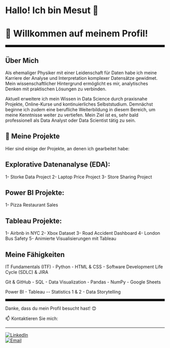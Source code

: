 

# Hallo! Ich bin Mesut 👋


# 🤝 Willkommen auf meinem Profil!

<hr style="border: 3px solid black;">

## Über Mich
Als ehemaliger Physiker mit einer Leidenschaft für Daten habe ich meine Karriere der Analyse und Interpretation komplexer Datensätze gewidmet. 
Mein wissenschaftlicher Hintergrund ermöglicht es mir, analytisches Denken mit praktischen Lösungen zu verbinden.

Aktuell erweitere ich mein Wissen in Data Science durch praxisnahe Projekte, Online-Kurse und kontinuierliches Selbststudium.
Demnächst beginne ich zudem eine berufliche Weiterbildung in diesem Bereich, um meine Kenntnisse weiter zu vertiefen.
Mein Ziel ist es, sehr bald professionell als Data Analyst oder Data Scientist tätig zu sein.

## 💼 Meine Projekte
Hier sind einige der Projekte, an denen ich gearbeitet habe:

## Explorative Datenanalyse (EDA): 
1- Storke Data Project
2- Laptop Price Project
3- Store Sharing Project

## Power BI Projekte: 
1- Pizza Restaurant Sales

## Tableau Projekte: 
1- Airbnb in NYC
2- Xbox Dataset
3- Road Accident Dashboard
4- London Bus Safety
5- Animierte Visualisierungen mit Tableau 

## Meine Fähigkeiten
IT Fundamentals (ITF)  -   Python  -  HTML & CSS - Software Development Life Cycle (SDLC) & JIRA

Git & GitHub  -  SQL  -  Data Visualization  -  Pandas  -  NumPy  -  Google Sheets

Power BI  -  Tableau  -- Statistics 1 & 2  -  Data Storytelling

<hr style="border: 3px solid black;">

Danke, dass du mein Profil besucht hast! 😊

📫 Kontaktieren Sie mich:

<hr>

[![LinkedIn](https://img.shields.io/badge/LinkedIn-blue?logo=linkedin&style=for-the-badge)](https://www.linkedin.com/in/mesut-karag%C3%B6z-181733260/)  
[![Email](https://img.shields.io/badge/Email-red?logo=gmail&style=for-the-badge)](mailto:mesutkrgz65@gmail.com)


